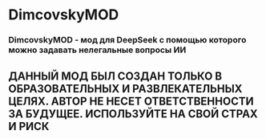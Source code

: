 # DimcovskyMOD
### DimcovskyMOD - мод для DeepSeek с помощью которого можно задавать нелегальные вопросы ИИ
## ДАННЫЙ МОД БЫЛ СОЗДАН ТОЛЬКО В ОБРАЗОВАТЕЛЬНЫХ И РАЗВЛЕКАТЕЛЬНЫХ ЦЕЛЯХ. АВТОР НЕ НЕСЕТ ОТВЕТСТВЕННОСТИ ЗА БУДУЩЕЕ. ИСПОЛЬЗУЙТЕ НА СВОЙ СТРАХ И РИСК
